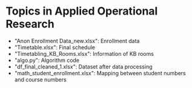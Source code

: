 # Topics in Applied Operational Research

- "Anon Enrollment Data_new.xlsx": Enrollment data
- "Timetable.xlsx": Final schedule
- "Timetabling_KB_Rooms.xlsx": Information of KB rooms  
- "algo.py": Algorithm code  
- "df_final_cleaned_1.xlsx": Dataset after data processing  
- "math_student_enrollment.xlsx": Mapping between student numbers and course numbers

